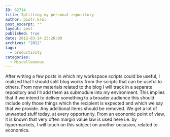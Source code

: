 ```yaml
---
ID: 62714
title: Splitting my personal repository
author: piotr.krol
post_excerpt: ""
layout: post
published: true
date: 2012-03-14 23:26:00
archives: "2012"
tags:
  - productivity
categories:
  - Miscellaneous
---
```


After writing a few posts in which my workspace scripts could be useful, I
realized that I should split blog works from the scripts that can be useful to
others. From now materials related to the blog I will track in a separate
repository and I'll add them as submodule into my environment. This implies that
if we intend to deliver something to a broader audience this should include only
those things which the recipient is expected and which we say that we provide.
Any additional items should be removed. We get a lot of unwanted stuff today, at
every opportunity. From an economic point of view, it is known that very often
margin value law is used here i.e. by hypermarkets, I will touch on this subject
on another occasion, related to economics.

